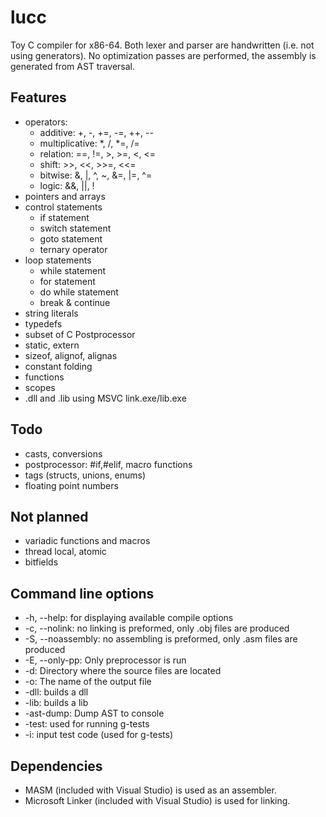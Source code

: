 # lucc
Toy C compiler for x86-64. Both lexer and parser are handwritten (i.e. not using generators).
No optimization passes are performed, the assembly is generated from AST traversal. 

## Features
  * operators:
    - additive: +, -, +=, -=, ++, --
    - multiplicative: *, /, *=, /=
    - relation: ==, !=, >, >=, <, <=
    - shift: >>, <<, >>=, <<=
    - bitwise: &, |, ^, ~, &=, |=, ^=
    - logic: &&, ||, !
  * pointers and arrays
  * control statements
    - if statement
    - switch statement
    - goto statement
    - ternary operator
  * loop statements 
    - while statement
    - for statement
    - do while statement
    - break & continue
  * string literals
  * typedefs
  * subset of C Postprocessor
  * static, extern
  * sizeof, alignof, alignas
  * constant folding
  * functions
  * scopes
  * .dll and .lib using MSVC link.exe/lib.exe

## Todo
  * casts, conversions
  * postprocessor: #if,#elif, macro functions
  * tags (structs, unions, enums)
  * floating point numbers
 
## Not planned
  * variadic functions and macros
  * thread local, atomic
  * bitfields

## Command line options
  * -h, --help: for displaying available compile options
  * -c, --nolink: no linking is preformed, only .obj files are produced
  * -S, --noassembly: no assembling is preformed, only .asm files are produced
  * -E, --only-pp: Only preprocessor is run
  * -d: Directory where the source files are located
  * -o: The name of the output file
  * -dll: builds a dll
  *	-lib: builds a lib
  * -ast-dump: Dump AST to console
  * -test: used for running g-tests
  * -i: input test code (used for g-tests)

## Dependencies
  * MASM (included with Visual Studio) is used as an assembler.
  * Microsoft Linker (included with Visual Studio) is used for linking.